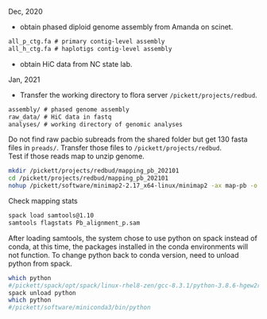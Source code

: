 Dec, 2020
- obtain phased diploid genome assembly from Amanda on scinet.      
```txt
all_p_ctg.fa # primary contig-level assembly
all_h_ctg.fa # haplotigs contig-level assembly
```
- obtain HiC data from NC state lab. 

Jan, 2021
- Transfer the working directory to flora server `/pickett/projects/redbud`.   
```txt
assembly/ # phased genome assembly
raw_data/ # HiC data in fastq
analyses/ # working directory of genomic analyses
```

Do not find raw pacbio subreads from the shared folder but get 130 fasta files in `preads/`. Transfer those files to `/pickett/projects/redbud`.    
Test if those reads map to unzip genome.
```bash
mkdir /pickett/projects/redbud/mapping_pb_202101
cd /pickett/projects/redbud/mapping_pb_202101
nohup /pickett/software/minimap2-2.17_x64-linux/minimap2 -ax map-pb -o Pb_alignment_p.sam -t 20 ../assembly/all_p_ctg.fa ../preads/cns*fasta &
```
Check mapping stats
```bash
spack load samtools@1.10
samtools flagstats Pb_alignment_p.sam
```
After loading samtools, the system chose to use python on spack instead of conda, at this time, the packages installed in the conda environments will not function.
To change python back to conda version, need to unload python from spack.
```bash
which python
#/pickett/spack/opt/spack/linux-rhel8-zen/gcc-8.3.1/python-3.8.6-hgew2rvmzrkyygmouqjyfhfat6qoy6ir/bin/python
spack unload python
which python
#/pickett/software/miniconda3/bin/python
```
